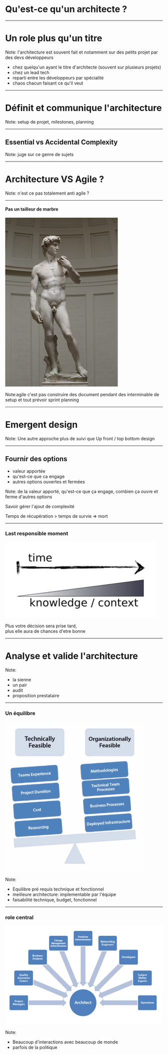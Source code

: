 # Qu'est-ce qu'un architecte ?

---

# Un role plus qu'un titre

Note: l'architecture est souvent fait et notamment sur des petits projet par des devs développeurs


- chez quelqu'un ayant le titre d'architecte (souvent sur plusieurs projets)
- chez un lead tech
- reparti entre les développeurs par spécialité
- chaos chacun faisant ce qu'il veut

---

# Définit et communique l'architecture

Note: setup de projet, milestones, planning

---

## Essential vs Accidental Complexity

Note: juge sur ce genre de sujets

---

# Architecture VS Agile ?

Note: n'est ce pas totalement anti agile ?

---

#### Pas un tailleur de marbre

![davidmarbre](/slides/architecture-architect/img/davidmarbre.jpg)

Note:agile c'est pas construire des document pendant des interminable de setup et tout prévoir
sprint planning

---

# Emergent design

Note: Une autre approche plus de suivi que Up front / top bottom design

---

## Fournir des options

- valeur apportée
- qu'est-ce que ca engage
- autres options ouvertes et fermées

Note: 
de la valeur apporté, qu'est-ce que ça engage, combien ça ouvre et ferme d'autres options

Savoir gérer l'ajout de complexité

Temps de récupération > temps de survie => mort

---

### Last responsible moment

![lastmoment](/slides/architecture-architect/img/lastmoment.png)

Plus votre décision sera prise tard, <br/> plus elle aura de chances d'etre bonne

---


# Analyse et valide l'architecture

Note:
- la sienne
- un pair
- audit
- proposition prestataire


---

### Un équilibre 

![balance](/slides/architecture-architect/img/balance.png)

Note:
- Equilibre pré requis technique et fonctionnel
- meilleure architecture: implementable par l'équipe
- faisabilité technique, budget, fonctionnel

---

### role central

![people](/slides/architecture-architect/img/people.png)

Note:
- Beaucoup d'interactions avec beaucoup de monde
- parfois de la politique